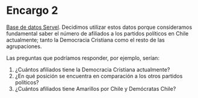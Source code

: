 # Encargo 2

[Base de datos Servel](https://www.servel.cl/centro-de-datos/estadisticas-de-datos-abiertos-4zg/estadisticas-de-partidos-politicos/total-de-afiliados-a-partidos-politicos/).
Decidimos utilizar estos datos porque consideramos fundamental saber el número de afiliados a los partidos políticos en Chile actualmente; tanto la Democracia Cristiana como el resto de las agrupaciones. 

Las preguntas que podríamos responder, por ejemplo, serían:
1. ¿Cuántos afiliados tiene la Democracia Cristiana actualmente?
2. ¿En qué posición se encuentra en comparación a los otros partidos políticos? 
3. ¿Cuántos afiliados tiene Amarillos por Chile y Demócratas Chile?
